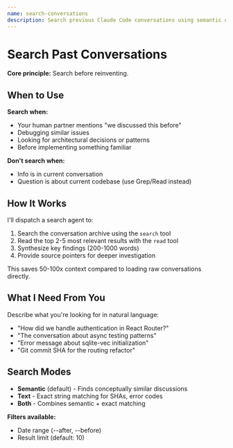 ```yaml
---
name: search-conversations
description: Search previous Claude Code conversations using semantic or text search
---
```


# Search Past Conversations

**Core principle:** Search before reinventing.

## When to Use

**Search when:**
- Your human partner mentions "we discussed this before"
- Debugging similar issues
- Looking for architectural decisions or patterns
- Before implementing something familiar

**Don't search when:**
- Info is in current conversation
- Question is about current codebase (use Grep/Read instead)

## How It Works

I'll dispatch a search agent to:
1. Search the conversation archive using the `search` tool
2. Read the top 2-5 most relevant results with the `read` tool
3. Synthesize key findings (200-1000 words)
4. Provide source pointers for deeper investigation

This saves 50-100x context compared to loading raw conversations directly.

## What I Need From You

Describe what you're looking for in natural language:
- "How did we handle authentication in React Router?"
- "The conversation about async testing patterns"
- "Error message about sqlite-vec initialization"
- "Git commit SHA for the routing refactor"

## Search Modes

- **Semantic** (default) - Finds conceptually similar discussions
- **Text** - Exact string matching for SHAs, error codes
- **Both** - Combines semantic + exact matching

**Filters available:**
- Date range (--after, --before)
- Result limit (default: 10)
